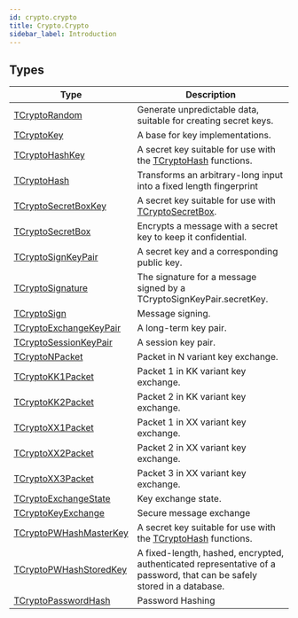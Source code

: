 ```yaml
---
id: crypto.crypto
title: Crypto.Crypto
sidebar_label: Introduction
---
```



## Types
| Type | Description |
|---|---|
| [TCryptoRandom](../../crypto/crypto.crypto/tcryptorandom) | Generate unpredictable data, suitable for creating secret keys. |
| [TCryptoKey](../../crypto/crypto.crypto/tcryptokey) | A base for key implementations. |
| [TCryptoHashKey](../../crypto/crypto.crypto/tcryptohashkey) | A secret key suitable for use with the [TCryptoHash](../../crypto/crypto.crypto/tcryptohash) functions. |
| [TCryptoHash](../../crypto/crypto.crypto/tcryptohash) | Transforms an arbitrary-long input into a fixed length fingerprint |
| [TCryptoSecretBoxKey](../../crypto/crypto.crypto/tcryptosecretboxkey) | A secret key suitable for use with [TCryptoSecretBox](../../crypto/crypto.crypto/tcryptosecretbox). |
| [TCryptoSecretBox](../../crypto/crypto.crypto/tcryptosecretbox) | Encrypts a message with a secret key to keep it confidential. |
| [TCryptoSignKeyPair](../../crypto/crypto.crypto/tcryptosignkeypair) | A secret key and a corresponding public key. |
| [TCryptoSignature](../../crypto/crypto.crypto/tcryptosignature) | The signature for a message signed by a TCryptoSignKeyPair.secretKey. |
| [TCryptoSign](../../crypto/crypto.crypto/tcryptosign) | Message signing. |
| [TCryptoExchangeKeyPair](../../crypto/crypto.crypto/tcryptoexchangekeypair) | A long-term key pair. |
| [TCryptoSessionKeyPair](../../crypto/crypto.crypto/tcryptosessionkeypair) | A session key pair. |
| [TCryptoNPacket](../../crypto/crypto.crypto/tcryptonpacket) | Packet in N variant key exchange. |
| [TCryptoKK1Packet](../../crypto/crypto.crypto/tcryptokk1packet) | Packet 1 in KK variant key exchange. |
| [TCryptoKK2Packet](../../crypto/crypto.crypto/tcryptokk2packet) | Packet 2 in KK variant key exchange. |
| [TCryptoXX1Packet](../../crypto/crypto.crypto/tcryptoxx1packet) | Packet 1 in XX variant key exchange. |
| [TCryptoXX2Packet](../../crypto/crypto.crypto/tcryptoxx2packet) | Packet 2 in XX variant key exchange. |
| [TCryptoXX3Packet](../../crypto/crypto.crypto/tcryptoxx3packet) | Packet 3 in XX variant key exchange. |
| [TCryptoExchangeState](../../crypto/crypto.crypto/tcryptoexchangestate) | Key exchange state. |
| [TCryptoKeyExchange](../../crypto/crypto.crypto/tcryptokeyexchange) | Secure message exchange |
| [TCryptoPWHashMasterKey](../../crypto/crypto.crypto/tcryptopwhashmasterkey) | A secret key suitable for use with the [TCryptoHash](../../crypto/crypto.crypto/tcryptohash) functions. |
| [TCryptoPWHashStoredKey](../../crypto/crypto.crypto/tcryptopwhashstoredkey) | A fixed-length, hashed, encrypted, authenticated representative of a password, that can be safely stored in a database. |
| [TCryptoPasswordHash](../../crypto/crypto.crypto/tcryptopasswordhash) | Password Hashing |

